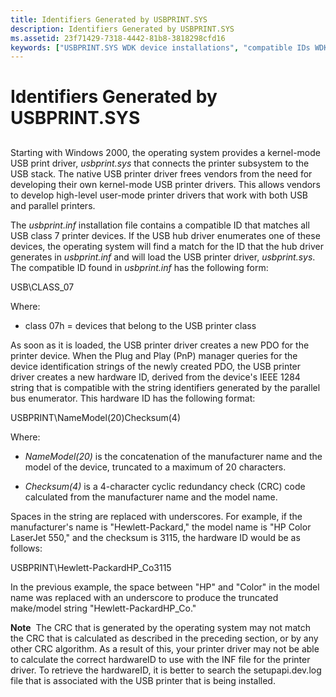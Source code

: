 ```yaml
---
title: Identifiers Generated by USBPRINT.SYS
description: Identifiers Generated by USBPRINT.SYS
ms.assetid: 23f71429-7318-4442-81b8-3818298cfd16
keywords: ["USBPRINT.SYS WDK device installations", "compatible IDs WDK device installations", "USB print drivers WDK device installations", "print drivers WDK device installations"]
---
```


# Identifiers Generated by USBPRINT.SYS


## <a href="" id="ddk-identifiers-generated-by-usbprint-sys-dg"></a>


Starting with Windows 2000, the operating system provides a kernel-mode USB print driver, *usbprint.sys* that connects the printer subsystem to the USB stack. The native USB printer driver frees vendors from the need for developing their own kernel-mode USB printer drivers. This allows vendors to develop high-level user-mode printer drivers that work with both USB and parallel printers.

The *usbprint.inf* installation file contains a compatible ID that matches all USB class 7 printer devices. If the USB hub driver enumerates one of these devices, the operating system will find a match for the ID that the hub driver generates in *usbprint.inf* and will load the USB printer driver, *usbprint.sys*. The compatible ID found in *usbprint.inf* has the following form:

USB\\CLASS\_07

Where:

-   class 07h = devices that belong to the USB printer class

As soon as it is loaded, the USB printer driver creates a new PDO for the printer device. When the Plug and Play (PnP) manager queries for the device identification strings of the newly created PDO, the USB printer driver creates a new hardware ID, derived from the device's IEEE 1284 string that is compatible with the string identifiers generated by the parallel bus enumerator. This hardware ID has the following format:

USBPRINT\\NameModel(20)Checksum(4)

Where:

-   *NameModel(20)* is the concatenation of the manufacturer name and the model of the device, truncated to a maximum of 20 characters.

-   *Checksum(4)* is a 4-character cyclic redundancy check (CRC) code calculated from the manufacturer name and the model name.

Spaces in the string are replaced with underscores. For example, if the manufacturer's name is "Hewlett-Packard," the model name is "HP Color LaserJet 550," and the checksum is 3115, the hardware ID would be as follows:

USBPRINT\\Hewlett-PackardHP\_Co3115

In the previous example, the space between "HP" and "Color" in the model name was replaced with an underscore to produce the truncated make/model string "Hewlett-PackardHP\_Co."

**Note**  The CRC that is generated by the operating system may not match the CRC that is calculated as described in the preceding section, or by any other CRC algorithm. As a result of this, your printer driver may not be able to calculate the correct hardwareID to use with the INF file for the printer driver.
To retrieve the hardwareID, it is better to search the setupapi.dev.log file that is associated with the USB printer that is being installed.

 

 

 






